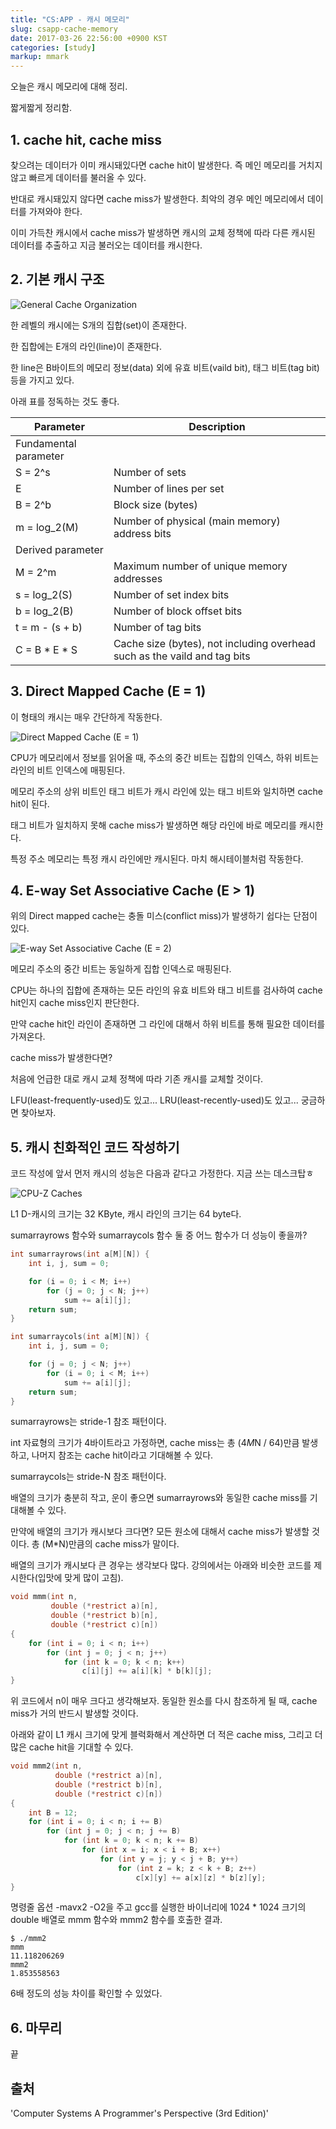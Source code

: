 ```yaml
---
title: "CS:APP - 캐시 메모리"
slug: csapp-cache-memory
date: 2017-03-26 22:56:00 +0900 KST
categories: [study]
markup: mmark
---
```


오늘은 캐시 메모리에 대해 정리.

짧게짧게 정리함.

## 1. cache hit, cache miss

찾으려는 데이터가 이미 캐시돼있다면 cache hit이 발생한다.
즉 메인 메모리를 거치지 않고 빠르게 데이터를 불러올 수 있다.

반대로 캐시돼있지 않다면 cache miss가 발생한다.
최악의 경우 메인 메모리에서 데이터를 가져와야 한다.

이미 가득찬 캐시에서 cache miss가 발생하면
캐시의 교체 정책에 따라 다른 캐시된 데이터를 추출하고 지금 불러오는 데이터를 캐시한다.

## 2. 기본 캐시 구조

![General Cache Organization](general-cache-organization.jpg)

한 레벨의 캐시에는 S개의 집합(set)이 존재한다.

한 집합에는 E개의 라인(line)이 존재한다.

한 line은 B바이트의 메모리 정보(data) 외에
유효 비트(vaild bit), 태그 비트(tag bit) 등을 가지고 있다.

아래 표를 정독하는 것도 좋다.

| Parameter             | Description                                                               |
| --------------------- | ------------------------------------------------------------------------- |
| Fundamental parameter |
| S = 2^s               | Number of sets                                                            |
| E                     | Number of lines per set                                                   |
| B = 2^b               | Block size (bytes)                                                        |
| m = log_2(M)          | Number of physical (main memory) address bits                             |
| Derived parameter     |
| M = 2^m               | Maximum number of unique memory addresses                                 |
| s = log_2(S)          | Number of set index bits                                                  |
| b = log_2(B)          | Number of block offset bits                                               |
| t = m - (s + b)       | Number of tag bits                                                        |
| C = B \* E \* S       | Cache size (bytes), not including overhead such as the vaild and tag bits |

## 3. Direct Mapped Cache (E = 1)

이 형태의 캐시는 매우 간단하게 작동한다.

![Direct Mapped Cache (E = 1)](direct-mapped-cache.jpg)

CPU가 메모리에서 정보를 읽어올 때, 주소의 중간 비트는 집합의 인덱스,
하위 비트는 라인의 비트 인덱스에 매핑된다.

메모리 주소의 상위 비트인 태그 비트가 캐시 라인에 있는 태그 비트와 일치하면 cache hit이 된다.

태그 비트가 일치하지 못해 cache miss가 발생하면 해당 라인에 바로 메모리를 캐시한다.

특정 주소 메모리는 특정 캐시 라인에만 캐시된다.
마치 해시테이블처럼 작동한다.

## 4. E-way Set Associative Cache (E > 1)

위의 Direct mapped cache는 충돌 미스(conflict miss)가 발생하기 쉽다는 단점이 있다.

![E-way Set Associative Cache (E = 2)](e-way-set-associative-cache.jpg)

메모리 주소의 중간 비트는 동일하게 집합 인덱스로 매핑된다.

CPU는 하나의 집합에 존재하는 모든 라인의 유효 비트와 태그 비트를 검사하여
cache hit인지 cache miss인지 판단한다.

만약 cache hit인 라인이 존재하면
그 라인에 대해서 하위 비트를 통해 필요한 데이터를 가져온다.

cache miss가 발생한다면?

처음에 언급한 대로 캐시 교체 정책에 따라 기존 캐시를 교체할 것이다.

LFU(least-frequently-used)도 있고...
LRU(least-recently-used)도 있고...
궁금하면 찾아보자.

## 5. 캐시 친화적인 코드 작성하기

코드 작성에 앞서 먼저 캐시의 성능은 다음과 같다고 가정한다. 지금 쓰는 데스크탑ㅎ

![CPU-Z Caches](cpu-z-caches.png)

L1 D-캐시의 크기는 32 KByte, 캐시 라인의 크기는 64 byte다.

sumarrayrows 함수와 sumarraycols 함수 둘 중 어느 함수가 더 성능이 좋을까?

```c
int sumarrayrows(int a[M][N]) {
    int i, j, sum = 0;

    for (i = 0; i < M; i++)
        for (j = 0; j < N; j++)
            sum += a[i][j];
    return sum;
}

int sumarraycols(int a[M][N]) {
    int i, j, sum = 0;

    for (j = 0; j < N; j++)
        for (i = 0; i < M; i++)
            sum += a[i][j];
    return sum;
}
```

sumarrayrows는 stride-1 참조 패턴이다.

int 자료형의 크기가 4바이트라고 가정하면,
cache miss는 총 (4*M*N / 64)만큼 발생하고,
나머지 참조는 cache hit이라고 기대해볼 수 있다.

sumarraycols는 stride-N 참조 패턴이다.

배열의 크기가 충분히 작고, 운이 좋으면
sumarrayrows와 동일한 cache miss를 기대해볼 수 있다.

만약에 배열의 크기가 캐시보다 크다면?
모든 원소에 대해서 cache miss가 발생할 것이다.
총 (M*N)만큼의 cache miss가 말이다.

배열의 크기가 캐시보다 큰 경우는 생각보다 많다.
강의에서는 아래와 비슷한 코드를 제시한다(입맛에 맞게 많이 고침).

```c
void mmm(int n,
         double (*restrict a)[n],
         double (*restrict b)[n],
         double (*restrict c)[n])
{
    for (int i = 0; i < n; i++)
        for (int j = 0; j < n; j++)
            for (int k = 0; k < n; k++)
                c[i][j] += a[i][k] * b[k][j];
}
```

위 코드에서 n이 매우 크다고 생각해보자.
동일한 원소를 다시 참조하게 될 때, cache miss가 거의 반드시 발생할 것이다.

아래와 같이 L1 캐시 크기에 맞게 블럭화해서 계산하면
더 적은 cache miss, 그리고 더 많은 cache hit을 기대할 수 있다.

```c
void mmm2(int n,
          double (*restrict a)[n],
          double (*restrict b)[n],
          double (*restrict c)[n])
{
    int B = 12;
    for (int i = 0; i < n; i += B)
        for (int j = 0; j < n; j += B)
            for (int k = 0; k < n; k += B)
                for (int x = i; x < i + B; x++)
                    for (int y = j; y < j + B; y++)
                        for (int z = k; z < k + B; z++)
                            c[x][y] += a[x][z] * b[z][y];
}
```

명령줄 옵션 -mavx2 -O2을 주고
gcc를 실행한 바이너리에 1024 * 1024 크기의 double 배열로
mmm 함수와 mmm2 함수를 호출한 결과.

```console
$ ./mmm2
mmm
11.118206269
mmm2
1.853558563
```

6배 정도의 성능 차이를 확인할 수 있었다.

## 6. 마무리

끝

## 출처

'Computer Systems A Programmer's Perspective (3rd Edition)'
